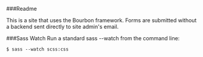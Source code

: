 ###Readme

This is a site that uses the Bourbon framework.  Forms are submitted without a backend sent directly to site admin's email.



###Sass Watch
Run a standard sass --watch from the command line:

    $ sass --watch scss:css

